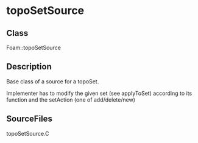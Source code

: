 # topoSetSource 
## Class
Foam::topoSetSource

## Description
Base class of a source for a topoSet.

Implementer has to modify the given set (see applyToSet) according to
its function and the setAction (one of add/delete/new)

## SourceFiles
topoSetSource.C

